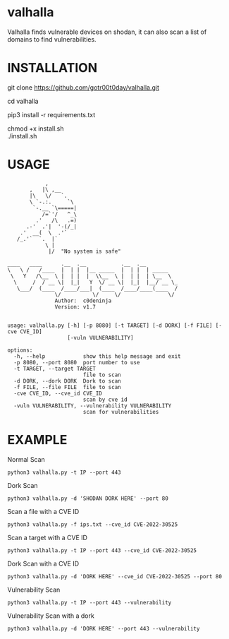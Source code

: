 # valhalla
Valhalla finds vulnerable devices on shodan, it can also scan a list of domains to find vulnerabilities.

# INSTALLATION

git clone https://github.com/gotr00t0day/valhalla.git

cd valhalla

pip3 install -r requirements.txt

chmod +x install.sh<br/>
./install.sh

# USAGE

```
            ,
       ,   |\ ,__
       |\   \/   `.
       \ `-.:.     `\
        `-.__ `\=====|
           /=`'/   ^_\
         .'   /\   .=)
      .-'  .'|  '-(/_|
    .'  __(  \  .'`
   /_.'`  `.  |`
            \ |
             |/  "No system is safe"

____   ____      .__  .__           .__  .__          
\   \ /   /____  |  | |  |__ _____  |  | |  | _____   
 \   Y   /\__  \ |  | |  |  \\__  \ |  | |  | \__  \  
  \     /  / __ \|  |_|   Y  \/ __ \|  |_|  |__/ __ \_
   \___/  (____  /____/___|  (____  /____/____(____  /
               \/          \/     \/               \/ 
               Author:  c0deninja
               Version: v1.7


usage: valhalla.py [-h] [-p 8080] [-t TARGET] [-d DORK] [-f FILE] [-cve CVE_ID]
                   [-vuln VULNERABILITY]

options:
  -h, --help            show this help message and exit
  -p 8080, --port 8080  port number to use
  -t TARGET, --target TARGET
                        file to scan
  -d DORK, --dork DORK  Dork to scan
  -f FILE, --file FILE  file to scan
  -cve CVE_ID, --cve_id CVE_ID
                        scan by cve id
  -vuln VULNERABILITY, --vulnerability VULNERABILITY
                        scan for vulnerabilities 
 ```

 # EXAMPLE

Normal Scan
```
python3 valhalla.py -t IP --port 443
```
Dork Scan
```
python3 valhalla.py -d 'SHODAN DORK HERE' --port 80
```
Scan a file with a CVE ID
```
python3 valhalla.py -f ips.txt --cve_id CVE-2022-30525
```
Scan a target with a CVE ID
```
python3 valhalla.py -t IP --port 443 --cve_id CVE-2022-30525
```
Dork Scan with a CVE ID
```
python3 valhalla.py -d 'DORK HERE' --cve_id CVE-2022-30525 --port 80
```
Vulnerability Scan
```
python3 valhalla.py -t IP --port 443 --vulnerability
```
Vulnerability Scan with a dork
```
python3 valhalla.py -d 'DORK HERE' --port 443 --vulnerability
```